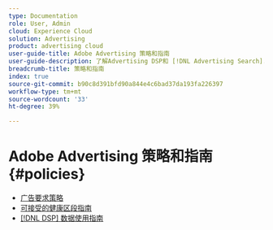 ```yaml
---
type: Documentation
role: User, Admin
cloud: Experience Cloud
solution: Advertising
product: advertising cloud
user-guide-title: Adobe Advertising 策略和指南
user-guide-description: 了解Advertising DSP和 [!DNL Advertising Search].
breadcrumb-title: 策略和指南
index: true
source-git-commit: b90c8d391bfd90a844e4c6bad37da193fa226397
workflow-type: tm+mt
source-wordcount: '33'
ht-degree: 39%

---
```



# Adobe Advertising 策略和指南 {#policies}

+ [广告要求策略](/help/policies/ad-requirements-policy.md)
+ [可接受的健康区段指南](/help/policies/health-segment-guidelines.md)
+ [[!DNL DSP] 数据使用指南](/help/policies/data-usage-guidelines.md)
